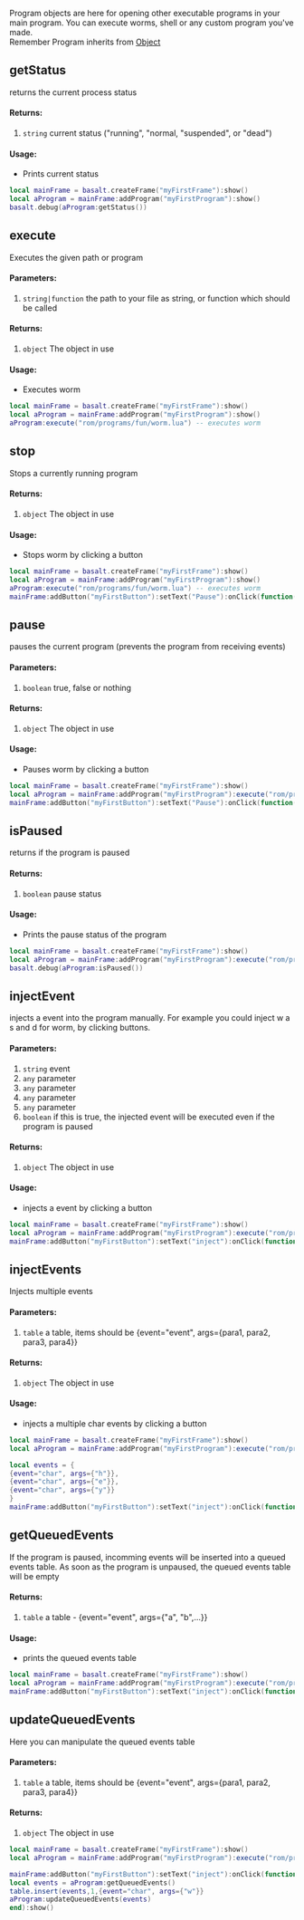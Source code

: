 
Program objects are here for opening other executable programs in your main program. You can execute worms, shell or any custom program you've made. 
<br>
Remember Program inherits from [Object](objects/Object.md)


## getStatus
returns the current process status

#### Returns:
1. `string` current status ("running", "normal, "suspended", or "dead")

#### Usage:
* Prints current status
```lua
local mainFrame = basalt.createFrame("myFirstFrame"):show()
local aProgram = mainFrame:addProgram("myFirstProgram"):show()
basalt.debug(aProgram:getStatus())
```

## execute
Executes the given path or program

#### Parameters: 
1. `string|function` the path to your file as string, or function which should be called

#### Returns:
1. `object` The object in use

#### Usage:
* Executes worm
```lua
local mainFrame = basalt.createFrame("myFirstFrame"):show()
local aProgram = mainFrame:addProgram("myFirstProgram"):show()
aProgram:execute("rom/programs/fun/worm.lua") -- executes worm
```

## stop
Stops a currently running program

#### Returns:
1. `object` The object in use

#### Usage:
* Stops worm by clicking a button
```lua
local mainFrame = basalt.createFrame("myFirstFrame"):show()
local aProgram = mainFrame:addProgram("myFirstProgram"):show()
aProgram:execute("rom/programs/fun/worm.lua") -- executes worm
mainFrame:addButton("myFirstButton"):setText("Pause"):onClick(function() aProgram:stop() end):show()
```

## pause
pauses the current program (prevents the program from receiving events)

#### Parameters: 
1. `boolean` true, false or nothing

#### Returns:
1. `object` The object in use

#### Usage:
* Pauses worm by clicking a button
```lua
local mainFrame = basalt.createFrame("myFirstFrame"):show()
local aProgram = mainFrame:addProgram("myFirstProgram"):execute("rom/programs/shell.lua"):show()
mainFrame:addButton("myFirstButton"):setText("Pause"):onClick(function() aProgram:pause(true) end):show()
```

## isPaused
returns if the program is paused

#### Returns:
1. `boolean` pause status

#### Usage:
* Prints the pause status of the program
```lua
local mainFrame = basalt.createFrame("myFirstFrame"):show()
local aProgram = mainFrame:addProgram("myFirstProgram"):execute("rom/programs/shell.lua"):show()
basalt.debug(aProgram:isPaused())
```

## injectEvent
injects a event into the program manually. For example you could inject w a s and d for worm, by clicking buttons.

#### Parameters: 
1. `string` event
2. `any` parameter
3. `any` parameter
4. `any` parameter
5. `any` parameter
6. `boolean` if this is true, the injected event will be executed even if the program is paused

#### Returns:
1. `object` The object in use

#### Usage:
* injects a event by clicking a button
```lua
local mainFrame = basalt.createFrame("myFirstFrame"):show()
local aProgram = mainFrame:addProgram("myFirstProgram"):execute("rom/programs/shell.lua"):show()
mainFrame:addButton("myFirstButton"):setText("inject"):onClick(function() aProgram:injectEvent("char", "w") end):show()
```

## injectEvents
Injects multiple events

#### Parameters: 
1. `table` a table, items should be {event="event", args={para1, para2, para3, para4}}

#### Returns:
1. `object` The object in use

#### Usage:
* injects a multiple char events by clicking a button
```lua
local mainFrame = basalt.createFrame("myFirstFrame"):show()
local aProgram = mainFrame:addProgram("myFirstProgram"):execute("rom/programs/shell.lua"):show()

local events = {
{event="char", args={"h"}},
{event="char", args={"e"}},
{event="char", args={"y"}}
}
mainFrame:addButton("myFirstButton"):setText("inject"):onClick(function() aProgram:injectEvents(events) end):show()
```

## getQueuedEvents
If the program is paused, incomming events will be inserted into a queued events table. As soon as the program is unpaused, the queued events table will be empty

#### Returns:
1. `table` a table - {event="event", args={"a", "b",...}}

#### Usage:
* prints the queued events table
```lua
local mainFrame = basalt.createFrame("myFirstFrame"):show()
local aProgram = mainFrame:addProgram("myFirstProgram"):execute("rom/programs/shell.lua"):show()
mainFrame:addButton("myFirstButton"):setText("inject"):onClick(function() basalt.debug(aProgram:getQueuedEvents()) end):show()
```

## updateQueuedEvents
Here you can manipulate the queued events table

#### Parameters: 
1. `table` a table, items should be {event="event", args={para1, para2, para3, para4}}

#### Returns:
1. `object` The object in use

```lua
local mainFrame = basalt.createFrame("myFirstFrame"):show()
local aProgram = mainFrame:addProgram("myFirstProgram"):execute("rom/programs/shell.lua"):show()

mainFrame:addButton("myFirstButton"):setText("inject"):onClick(function() 
local events = aProgram:getQueuedEvents()
table.insert(events,1,{event="char", args={"w"}}
aProgram:updateQueuedEvents(events) 
end):show()
```

